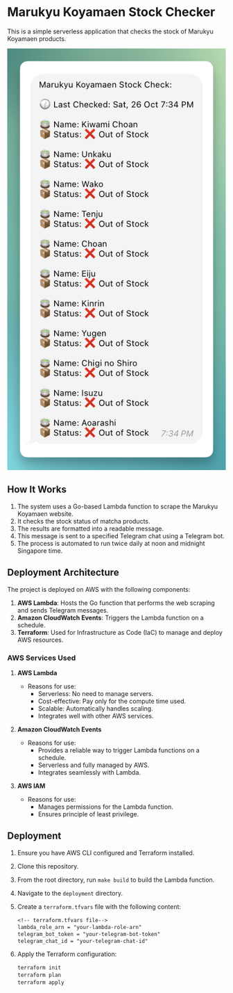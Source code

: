 # Marukyu Koyamaen Stock Checker

This is a simple serverless application that checks the stock of Marukyu Koyamaen products.

![tele bot demo](./public/marukyukoyamaen.png)

## How It Works

1. The system uses a Go-based Lambda function to scrape the Marukyu Koyamaen website.
2. It checks the stock status of matcha products.
3. The results are formatted into a readable message.
4. This message is sent to a specified Telegram chat using a Telegram bot.
5. The process is automated to run twice daily at noon and midnight Singapore time.

## Deployment Architecture

The project is deployed on AWS with the following components:

1. **AWS Lambda**: Hosts the Go function that performs the web scraping and sends Telegram messages.
2. **Amazon CloudWatch Events**: Triggers the Lambda function on a schedule.
3. **Terraform**: Used for Infrastructure as Code (IaC) to manage and deploy AWS resources.

### AWS Services Used

1. **AWS Lambda**
   - Reasons for use:
     - Serverless: No need to manage servers.
     - Cost-effective: Pay only for the compute time used.
     - Scalable: Automatically handles scaling.
     - Integrates well with other AWS services.

2. **Amazon CloudWatch Events**
   - Reasons for use:
     - Provides a reliable way to trigger Lambda functions on a schedule.
     - Serverless and fully managed by AWS.
     - Integrates seamlessly with Lambda.

3. **AWS IAM**
   - Reasons for use:
     - Manages permissions for the Lambda function.
     - Ensures principle of least privilege.

## Deployment

1. Ensure you have AWS CLI configured and Terraform installed.
2. Clone this repository.
3. From the root directory, run `make build` to build the Lambda function.
4. Navigate to the `deployment` directory.
5. Create a `terraform.tfvars` file with the following content:

    ```hcl
    <!-- terraform.tfvars file-->
    lambda_role_arn = "your-lambda-role-arn" 
    telegram_bot_token = "your-telegram-bot-token" 
    telegram_chat_id = "your-telegram-chat-id"
    ```

6. Apply the Terraform configuration:

    ```bash
    terraform init
    terraform plan
    terraform apply
    ```
